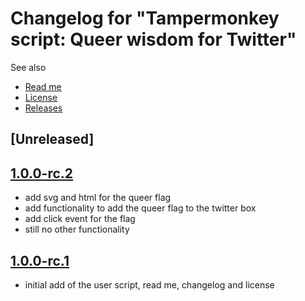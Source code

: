 # Changelog for "Tampermonkey script: Queer wisdom for Twitter"

See also

- [Read me](https://github.com/stephfuchs/tampermonkey-queer-wisdom-for-twitter/blob/master/README.md)
- [License](https://github.com/stephfuchs/tampermonkey-queer-wisdom-for-twitter/blob/master/LICENSE)
- [Releases](https://github.com/stephfuchs/tampermonkey-queer-wisdom-for-twitter/releases)

## [Unreleased]

## [1.0.0-rc.2](https://github.com/stephfuchs/tampermonkey-queer-wisdom-for-twitter/releases/tag/1.0.0-rc.2)

- add svg and html for the queer flag
- add functionality to add the queer flag to the twitter box
- add click event for the flag
- still no other functionality

## [1.0.0-rc.1](https://github.com/stephfuchs/tampermonkey-queer-wisdom-for-twitter/releases/tag/1.0.0-rc.1)

- initial add of the user script, read me, changelog and license
